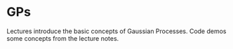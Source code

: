 # GPs

Lectures introduce the basic concepts of Gaussian Processes. Code demos some concepts from the lecture notes. 
